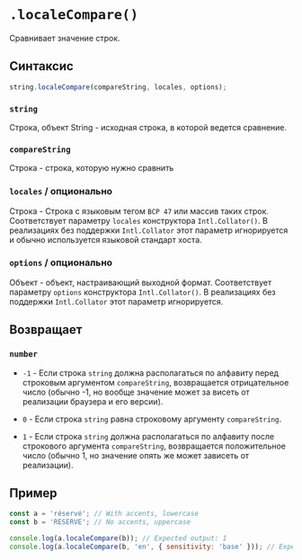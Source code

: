 # `.localeCompare()`

Сравнивает значение строк.

## Синтаксис

```js
string.localeCompare(compareString, locales, options);
```

### `string`

Строка, объект String - исходная строка, в которой ведется сравнение.

### `compareString`

Строка - строка, которую нужно сравнить

### `locales` / опционально

Строка - Строка с языковым тегом `BCP 47` или массив таких строк. Соответствует параметру `locales` конструктора `Intl.Collator()`. В реализациях без поддержки `Intl.Collator` этот параметр игнорируется и обычно используется языковой стандарт хоста.

### `options` / опционально

Объект - объект, настраивающий выходной формат. Соответствует параметру `options` конструктора `Intl.Collator()`. В реализациях без поддержки `Intl.Collator` этот параметр игнорируется.

## Возвращает

### `number`

- `-1` - Если строка `string` должна располагаться по алфавиту перед строковым аргументом `compareString`, возвращается отрицательное число (обычно -1, но вообще значение может за­ висеть от реализации браузера и его версии).

- `0` - Если строка `string` равна строковому аргументу `compareString`.

- `1` - Если строка `string` должна располагаться по алфавиту после строкового аргумента `compareString`, возвращается положительное число (обычно 1, но значение опять же может зависеть от реализации).

## Пример

```js
const a = 'réservé'; // With accents, lowercase
const b = 'RESERVE'; // No accents, uppercase

console.log(a.localeCompare(b)); // Expected output: 1
console.log(a.localeCompare(b, 'en', { sensitivity: 'base' })); // Expected output: 0
```

